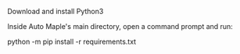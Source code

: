 Download and install Python3

Inside Auto Maple's main directory, open a command prompt and run:

python -m pip install -r requirements.txt

